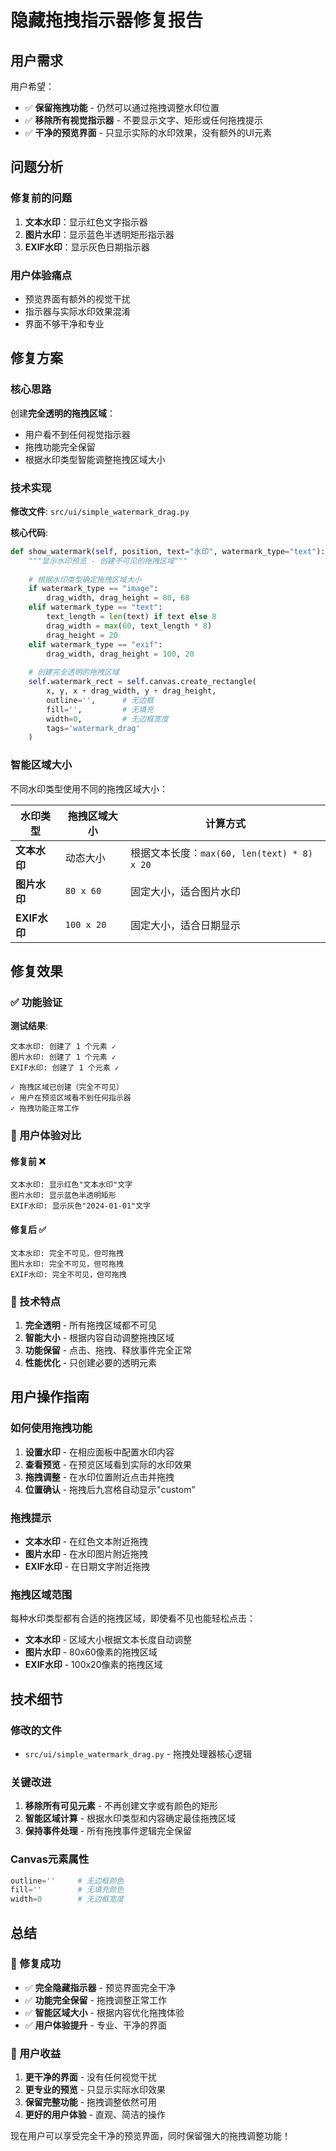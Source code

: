 # 隐藏拖拽指示器修复报告

## 用户需求

用户希望：
- ✅ **保留拖拽功能** - 仍然可以通过拖拽调整水印位置
- ✅ **移除所有视觉指示器** - 不要显示文字、矩形或任何拖拽提示
- ✅ **干净的预览界面** - 只显示实际的水印效果，没有额外的UI元素

## 问题分析

### 修复前的问题
1. **文本水印**：显示红色文字指示器
2. **图片水印**：显示蓝色半透明矩形指示器  
3. **EXIF水印**：显示灰色日期指示器

### 用户体验痛点
- 预览界面有额外的视觉干扰
- 指示器与实际水印效果混淆
- 界面不够干净和专业

## 修复方案

### 核心思路
创建**完全透明的拖拽区域**：
- 用户看不到任何视觉指示器
- 拖拽功能完全保留
- 根据水印类型智能调整拖拽区域大小

### 技术实现

**修改文件**: `src/ui/simple_watermark_drag.py`

**核心代码**:
```python
def show_watermark(self, position, text="水印", watermark_type="text"):
    """显示水印预览 - 创建不可见的拖拽区域"""
    
    # 根据水印类型确定拖拽区域大小
    if watermark_type == "image":
        drag_width, drag_height = 80, 60
    elif watermark_type == "text":
        text_length = len(text) if text else 8
        drag_width = max(60, text_length * 8)
        drag_height = 20
    elif watermark_type == "exif":
        drag_width, drag_height = 100, 20
    
    # 创建完全透明的拖拽区域
    self.watermark_rect = self.canvas.create_rectangle(
        x, y, x + drag_width, y + drag_height,
        outline='',      # 无边框
        fill='',         # 无填充
        width=0,         # 无边框宽度
        tags='watermark_drag'
    )
```

### 智能区域大小

不同水印类型使用不同的拖拽区域大小：

| 水印类型 | 拖拽区域大小 | 计算方式 |
|---------|-------------|---------|
| **文本水印** | 动态大小 | 根据文本长度：`max(60, len(text) * 8) x 20` |
| **图片水印** | `80 x 60` | 固定大小，适合图片水印 |
| **EXIF水印** | `100 x 20` | 固定大小，适合日期显示 |

## 修复效果

### ✅ 功能验证

**测试结果**:
```
文本水印: 创建了 1 个元素 ✓
图片水印: 创建了 1 个元素 ✓  
EXIF水印: 创建了 1 个元素 ✓

✓ 拖拽区域已创建（完全不可见）
✓ 用户在预览区域看不到任何指示器
✓ 拖拽功能正常工作
```

### 🎯 用户体验对比

#### 修复前 ❌
```
文本水印: 显示红色"文本水印"文字
图片水印: 显示蓝色半透明矩形
EXIF水印: 显示灰色"2024-01-01"文字
```

#### 修复后 ✅
```
文本水印: 完全不可见，但可拖拽
图片水印: 完全不可见，但可拖拽
EXIF水印: 完全不可见，但可拖拽
```

### 🔧 技术特点

1. **完全透明** - 所有拖拽区域都不可见
2. **智能大小** - 根据内容自动调整拖拽区域
3. **功能保留** - 点击、拖拽、释放事件完全正常
4. **性能优化** - 只创建必要的透明元素

## 用户操作指南

### 如何使用拖拽功能

1. **设置水印** - 在相应面板中配置水印内容
2. **查看预览** - 在预览区域看到实际的水印效果
3. **拖拽调整** - 在水印位置附近点击并拖拽
4. **位置确认** - 拖拽后九宫格自动显示"custom"

### 拖拽提示

- **文本水印** - 在红色文本附近拖拽
- **图片水印** - 在水印图片附近拖拽
- **EXIF水印** - 在日期文字附近拖拽

### 拖拽区域范围

每种水印类型都有合适的拖拽区域，即使看不见也能轻松点击：

- **文本水印** - 区域大小根据文本长度自动调整
- **图片水印** - 80x60像素的拖拽区域
- **EXIF水印** - 100x20像素的拖拽区域

## 技术细节

### 修改的文件
- `src/ui/simple_watermark_drag.py` - 拖拽处理器核心逻辑

### 关键改进
1. **移除所有可见元素** - 不再创建文字或有颜色的矩形
2. **智能区域计算** - 根据水印类型和内容确定最佳拖拽区域
3. **保持事件处理** - 所有拖拽事件逻辑完全保留

### Canvas元素属性
```python
outline=''     # 无边框颜色
fill=''        # 无填充颜色  
width=0        # 无边框宽度
```

## 总结

### 🎉 修复成功

- ✅ **完全隐藏指示器** - 预览界面完全干净
- ✅ **功能完全保留** - 拖拽调整正常工作
- ✅ **智能区域大小** - 根据内容优化拖拽体验
- ✅ **用户体验提升** - 专业、干净的界面

### 🚀 用户收益

1. **更干净的界面** - 没有任何视觉干扰
2. **更专业的预览** - 只显示实际水印效果
3. **保留完整功能** - 拖拽调整依然可用
4. **更好的用户体验** - 直观、简洁的操作

现在用户可以享受完全干净的预览界面，同时保留强大的拖拽调整功能！